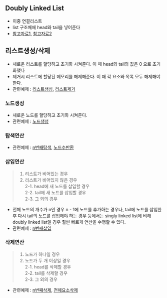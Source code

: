 ## Doubly Linked List
- 이중 연결리스트
- list 구조체에 head와 tail을 넣어준다
- [참고자료1](https://blog.naver.com/beaqon/221240197476), [참고자료2](https://blog.naver.com/qorengus531/221462245653)

## 리스트생성/삭제
- 새로운 리스트를 할당하고 초기화 시켜준다. 이 때 head와 tail의 값은 0 으로 초기화했다
- 제거시 리스트에 할당된 메모리를 해제해준다. 이 때 각 요소와 목록 모두 해제해야 한다.
- 관련예제 : [리스트생성](./list_init), [리스트제거](./free_list.c)

### 노드생성
- 새로운 노드를 할당하고 초기화 시켜준다. 
- 관련예제 : [노드생성](./create_elem.c)

### 탐색연산
- 관련예제 : [n번째탐색](./list_get.c), [노드수반환](./list_size.c)

### 삽입연산
> 1. 리스트가 비어있는 경우
> 2. 리스트가 비어있지 않은 경우<br>
>  2-1. head에 새 노드를 삽입할 경우<br>
>  2-2. tail에 새 노드를 삽입할 경우<br>
>  2-3. 그 외의 경우
- 전체 노드의 개수가 n인 경우 n - 1에 노드를 추가하는 경우나,  tail에 노드를 삽입한 후 다시 tail의 노드를 삽입해야 하는 경우 등에서는 singly linked list에 비해 doubly linked list일 경우 훨씬 빠르게 연산을 수행할 수 있다.
- 관련예제 : [n번째삽입](./list_add.c)

### 삭제연산
> 1. 노드가 하나일 경우
> 2. 노드가 두 개 이상일 경우<br>
>  2-1. head를 삭제할 경우<br>
>  2-2. tail를 삭제할 경우<br>
>  2-3. 그 외의 경우
- 관련예제 : [n번째삭제](./list_remove.c), [전체요소삭제](./list_clear)
